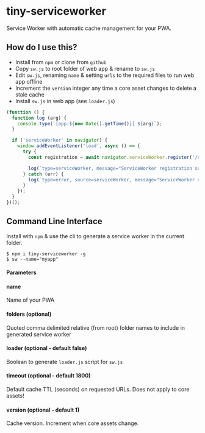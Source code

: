 # tiny-serviceworker
Service Worker with automatic cache management for your PWA.

## How do I use this?
- Install from `npm` or clone from `github`
- Copy `sw.js` to root folder of web app & rename to `sw.js`
- Edit `sw.js`, renaming `name` & setting `urls` to the required files to run web app offline
- Increment the `version` integer any time a core asset changes to delete a stale cache
- Install `sw.js` in web app (see `loader.js`)

```javascript
(function () {
  function log (arg) {
    console.type(`[app:${new Date().getTime()}] ${arg}`);
  }

  if ('serviceWorker' in navigator) {
    window.addEventListener('load', async () => {
      try {
        const registration = await navigator.serviceWorker.register('/sw.js', {scope: '/'});

        log(`type=serviceWorker, message="ServiceWorker registration successful with scope: ${registration.scope}"`);
      } catch (err) {
        log(`type=error, source=serviceWorker, message="ServiceWorker registration failed: ${err.message}"`);
      }
    });
  }
})();
```

## Command Line Interface
Install with `npm` & use the cli to generate a service worker in the current folder.

```
$ npm i tiny-serviceworker -g
$ sw --name="myapp"
```

#### Parameters
#### name
Name of your PWA

#### folders (optional)
Quoted comma delimited relative (from root) folder names to include in generated service worker

#### loader (optional - default false)
Boolean to generate `loader.js` script for `sw.js`

#### timeout (optional - default 1800)
Default cache TTL (seconds) on requested URLs. Does not apply to core assets!

#### version (optional - default 1)
Cache version. Increment when core assets change.
